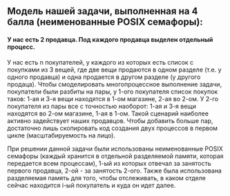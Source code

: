 ## Модель нашей задачи, выполненная на 4 балла (неименованные POSIX семафоры):
#### У нас есть 2 продавца. Под каждого продавца выделен отдельный процесс.
У нас есть n покупателей, у каждого из которых есть список с покупками из 3 вещей, где две вещи продаются в одном разделе (т.е. у одного продавца) и одна продается в другом разделе (у другого продаца). Чтобы смоделировать многопроцессное выполнение задачи, покупатели были разбиты на пары, у 1-ого покупателя список покупок таков: 1-ая и 3-я вещи находятся в 1-ом магазине, 2-ая во 2-ом. У 2-го покупателя из пары все с точностью наоборот: 1-ая и 3-я вещи находятся во 2-ом магазине, 1-ая в 1-ом. Такой сценарий наиболее активно задействует наших продавцов. Чтобы добавить больше пар, достаточно лишь скопировать код создания двух процессов в первом цикле (масштабируемость на лицо).

При решении данной задачи были использованы неименованные POSIX семафоры (каждый хранится в отдельной разделяемой памяти, которая передается всем процессам), 1-ый из которых отвечал за занятость первого продавца, 2-ой - за занятость 2-ого. Также была использована разделяемая память для того, чтобы отслеживать, в каком отделе сейчас находится i-ый покупатель и куда он идет далее.

